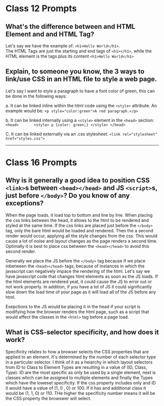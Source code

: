 # Class 12 Prompts

## What's the difference between and HTML Element and and HTML Tag?

Let's say we have the example of:  `<h1>Hello World</h1>`.    
The HTML Tags are just the starting and end tags of `<h1></h1>`, while the HTML element is the tags plus its content `<h1>Hello World</h1>` 



## Explain, to someone you know, the 3 ways to link/use CSS in an HTML file to style a web page.

Let's say I want to style a paragraph to have a font color of green, this can be done in the following ways:

  a. It can be linked inline within the html code using the `<style>` attribute.  An example would be:
      `<p style="color:green">A red paragraph.</p>`
  
  b. It can be linked internally using a `<style>` element in the `<head>` section:
`       <head>      
           <style>
              p {color: green;}
           </style>
        </head>`
  
  C. It can be linked externally via an .css stylesheet:
      `<link rel="stylesheet" href="styles.css">`
  
  -----
# Class 16 Prompts

## Why is it generally a good idea to position CSS `<link>`s between `<head></head>` and JS `<script>`s, just before `</body>`? Do you know of any exceptions?

When the page loads, it load top to bottom and line by line.  When placing the css links between the head, it allows to the html to be rendered and styled at the same time.  If the css links are placed just before the `</body>` tag, only the bare html would be loaded and rendered.  Then the a second render would occur, applying all the style changes from the css.  This would cause a lot of noise and layout changes as the page renders a second time.  Optimally it is best to place css between the  `<head></head>` to avoid this second render.

Generally we place the JS before the `</body>` tag because if we place inbetween the `<head></head>` tags, because of instances in which the javascript can negatively impace the rendering of the html.  Let's say we have javascript code that changes html elements as soon as the JS loads.  If the html elements are rendered yeat, it could cause the JS to error out or not work properly.  In addition, if you have a lot of JS it could significantly slow down the load time of your page as it will load all of the JS before any html.

Exepctions to the JS would be placing it in the head if your script is modifying how the browser renders the html page, such as a script that would affect the classes in the `<html>` tag before a page load.

## What is CSS-selector specificity, and how does it work?

Specificity relates to how a browser selects the CSS properties that are applied to an element.  It's determined by the number of each selector type in a particular selector.  I think of it as a heiarchy in which layout selectors from ID to Class to Element Types are resulting in a value of (ID, Class, Type).  ID are the most specific as only be used by a single element, next is classes which can be assigned to multiple elements and finally the Types which have the loweset specificity.  If the css property includes only and ID it would have a value of (1, 0 , 0) or 100.  If it has and additional class it would be (1, 1, 0) or 110.  THe higher the specificity number means it will be the CSS property the browswer will select.   
